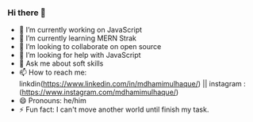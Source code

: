 ### Hi there 👋



- 🔭 I’m currently working on JavaScript
- 🌱 I’m currently learning MERN Strak
- 👯 I’m looking to collaborate on open source
- 🤔 I’m looking for help with JavaScript
- 💬 Ask me about soft skills
- 📫 How to reach me: linkdin(https://www.linkedin.com/in/mdhamimulhaque/) || instagram : (https://www.instagram.com/mdhamimulhaque/)
- 😄 Pronouns: he/him
- ⚡ Fun fact: I can't move another world until finish my task.

